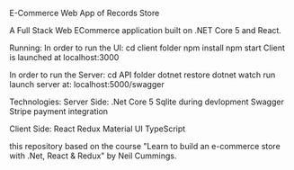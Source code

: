 E-Commerce Web App of Records Store

A Full Stack Web ECommerce application built on .NET Core 5 and React.

Running: 
In order to run the UI: 
cd client folder
npm install
npm start
Client is launched at localhost:3000 

In order to run the Server:
cd API folder
dotnet restore
dotnet watch run
launch server at: localhost:5000/swagger

Technologies:
Server Side:
.Net Core 5
Sqlite during devlopment
Swagger
Stripe payment integration

Client Side:
React 
Redux 
Material UI
TypeScript

this repository based on the course "Learn to build an e-commerce store with .Net, React & Redux" by Neil Cummings.